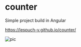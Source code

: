 # counter

Simple project build in Angular 

https://lespuch-v.github.io/counter/ 

![pic](https://user-images.githubusercontent.com/36127590/165167743-2086dd61-54f2-4e20-8108-9b358ae387e1.png)
